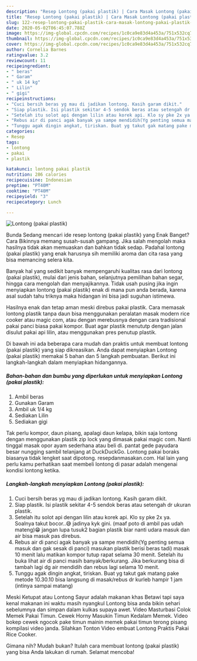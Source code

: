 ```yaml
---
description: "Resep Lontong (pakai plastik) | Cara Masak Lontong (pakai plastik) Yang Bisa Manjain Lidah"
title: "Resep Lontong (pakai plastik) | Cara Masak Lontong (pakai plastik) Yang Bisa Manjain Lidah"
slug: 122-resep-lontong-pakai-plastik-cara-masak-lontong-pakai-plastik-yang-bisa-manjain-lidah
date: 2020-05-02T06:45:07.788Z
image: https://img-global.cpcdn.com/recipes/1c0ca9e83d4a453a/751x532cq70/lontong-pakai-plastik-foto-resep-utama.jpg
thumbnail: https://img-global.cpcdn.com/recipes/1c0ca9e83d4a453a/751x532cq70/lontong-pakai-plastik-foto-resep-utama.jpg
cover: https://img-global.cpcdn.com/recipes/1c0ca9e83d4a453a/751x532cq70/lontong-pakai-plastik-foto-resep-utama.jpg
author: Cornelia Barnes
ratingvalue: 3.2
reviewcount: 11
recipeingredient:
- " beras"
- " Garam"
- " uk 14 kg"
- " Lilin"
- " gigi"
recipeinstructions:
- "Cuci bersih beras yg mau di jadikan lontong. Kasih garam dikit."
- "Siap plastik. Isi plastik sekitar 4-5 sendok beras atau setengah dr ukuran plastik."
- "Setelah itu solot api dengan lilin atau korek api. Klo sy pke 2x ya. Soalnya takut bocor..😅 jadinya kyk gini. (maaf poto di ambil pas udah mateng)😁 jangan lupa tusuk2 bagian plastik biar nanti udara masuk dan air bisa masuk pas direbus."
- "Rebus air di panci agak banyak ya sampe mendidih(Yg penting semua masuk dan gak sesak di panci) masukan plastik berisi beras tadi) masak 10 menit lalu matikan kompor tutup rapat selama 30 menit. Setelah itu buka lihat air di panci masih banyak/berkurang. Jika berkurang bisa di tambah lagi dg air mendidih dan rebus lagi selama 10 menit."
- "Tunggu agak dingin angkat, tiriskan. Buat yg takut gak matang pake metode 10.30.10 bisa langsung di masak/rebus dr kurleb hampir 1 jam (intinya sampai matang)"
categories:
- Resep
tags:
- lontong
- pakai
- plastik

katakunci: lontong pakai plastik 
nutrition: 286 calories
recipecuisine: Indonesian
preptime: "PT40M"
cooktime: "PT40M"
recipeyield: "3"
recipecategory: Lunch

---
```



![Lontong (pakai plastik)](https://img-global.cpcdn.com/recipes/1c0ca9e83d4a453a/751x532cq70/lontong-pakai-plastik-foto-resep-utama.jpg)

Bunda Sedang mencari ide resep lontong (pakai plastik) yang Enak Banget? Cara Bikinnya memang susah-susah gampang. Jika salah mengolah maka hasilnya tidak akan memuaskan dan bahkan tidak sedap. Padahal lontong (pakai plastik) yang enak harusnya sih memiliki aroma dan cita rasa yang bisa memancing selera kita.

Banyak hal yang sedikit banyak mempengaruhi kualitas rasa dari lontong (pakai plastik), mulai dari jenis bahan, selanjutnya pemilihan bahan segar, hingga cara mengolah dan menyajikannya. Tidak usah pusing jika ingin menyiapkan lontong (pakai plastik) enak di mana pun anda berada, karena asal sudah tahu triknya maka hidangan ini bisa jadi suguhan istimewa.

Hasilnya enak dan tetap aman meski direbus pakai plastik. Cara memasak lontong plastik tanpa daun bisa menggunakan peralatan masak modern rice cooker atau magic com, atau dengan merebusnya dengan cara tradisional pakai panci biasa pakai kompor. Buat agar plastik menututp dengan jalan disulut pakai api lilin, atau menggunakan pres penutup plastik.


Di bawah ini ada beberapa cara mudah dan praktis untuk membuat lontong (pakai plastik) yang siap dikreasikan. Anda dapat menyiapkan Lontong (pakai plastik) memakai 5 bahan dan 5 langkah pembuatan. Berikut ini langkah-langkah dalam menyiapkan hidangannya.

<!--inarticleads1-->

##### Bahan-bahan dan bumbu yang diperlukan untuk menyiapkan Lontong (pakai plastik):

1. Ambil  beras
1. Gunakan  Garam
1. Ambil  uk 1/4 kg
1. Sediakan  Lilin
1. Sediakan  gigi


Tak perlu kompor, daun pisang, apalagi daun kelapa, bikin saja lontong dengan menggunakan plastik zip lock yang dimasak pakai magic com. Nanti tinggal masak opor ayam sederhana atau beli di. pantat gede payudara besar nungging sambil telanjang at DuckDuckGo. Lontong pakai boraks biasanya tidak lengket saat dipotong. resepdanmasakan.com. Hal lain yang perlu kamu perhatikan saat membeli lontong di pasar adalah mengenai kondisi lontong ketika. 

<!--inarticleads2-->

##### Langkah-langkah menyiapkan Lontong (pakai plastik):

1. Cuci bersih beras yg mau di jadikan lontong. Kasih garam dikit.
1. Siap plastik. Isi plastik sekitar 4-5 sendok beras atau setengah dr ukuran plastik.
1. Setelah itu solot api dengan lilin atau korek api. Klo sy pke 2x ya. Soalnya takut bocor..😅 jadinya kyk gini. (maaf poto di ambil pas udah mateng)😁 jangan lupa tusuk2 bagian plastik biar nanti udara masuk dan air bisa masuk pas direbus.
1. Rebus air di panci agak banyak ya sampe mendidih(Yg penting semua masuk dan gak sesak di panci) masukan plastik berisi beras tadi) masak 10 menit lalu matikan kompor tutup rapat selama 30 menit. Setelah itu buka lihat air di panci masih banyak/berkurang. Jika berkurang bisa di tambah lagi dg air mendidih dan rebus lagi selama 10 menit.
1. Tunggu agak dingin angkat, tiriskan. Buat yg takut gak matang pake metode 10.30.10 bisa langsung di masak/rebus dr kurleb hampir 1 jam (intinya sampai matang)


Meski Ketupat atau Lontong Sayur adalah makanan khas Betawi tapi saya kenal makanan ini waktu masih nyangkul Lontong bisa anda bikin sehari sebelumnya dan simpan dalam kulkas supaya awet. Video Masturbasi Colok Memek Pakai Timun. Cewek Horny Masukin Timun Kedalam Memek. Video bokep cewek ngocok pake timun mainin memek pakai timun terong pisang kompilasi video janda. Silahkan Tonton Video embuat Lontong Praktis Pakai Rice Cooker. 

Gimana nih? Mudah bukan? Itulah cara membuat lontong (pakai plastik) yang bisa Anda lakukan di rumah. Selamat mencoba!
